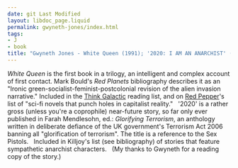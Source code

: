 ```yaml
---
date: git Last Modified
layout: libdoc_page.liquid
permalink: gwyneth-jones/index.html
tags:
- J
- book
title: "Gwyneth Jones - White Queen (1991); '2020: I AM AN ANARCHIST' (2006)"
---
```


_White Queen_ is the first book in a trilogy, an  intelligent and complex account of first contact. Mark Bould's _Red Planets_ bibliography describes it as an  "Ironic green-socialist-feminist-postcolonial revision of the alien invasion  narrative." Included in the <a href="https://thinkgalactic.org/reading-lists/by-author/">Think Galactic</a>  reading list, and on <a href="https://www.redpepper.org.uk/radical-wormholes-our-favourite-science-fiction/"> Red Pepper</a>'s list of "sci-fi novels that punch holes in capitalist reality."
 
'2020' is a rather gross (unless you're a coprophile) near-future  story, so far only ever published in Farah Mendlesohn, ed.: _Glorifying  Terrorism_, an anthology written in deliberate defiance of the UK  government's Terrorism Act 2006 banning all "glorification of terrorism". The  title is a reference to the Sex Pistols.
 
Included in  Killjoy's list  (see bibliography) of stories that feature sympathetic  anarchist characters.
 
(My thanks to Gwyneth for a reading copy of  the story.)